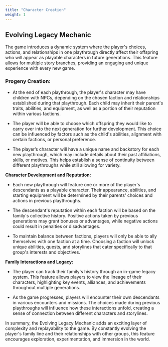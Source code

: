 ```yaml
---
title: "Character Creation"
weight: 1
---
```


## Evolving Legacy Mechanic

The game introduces a dynamic system where the player's choices, actions, and relationships in one playthrough directly
affect their offspring who will appear as playable characters in future generations. This feature allows for multiple
story branches, providing an engaging and unique experience with every new game.

### Progeny Creation:

- At the end of each playthrough, the player's character may have children with NPCs, depending on the
  chosen faction and relationships established during that playthrough. Each child may inherit their parent's traits,
  abilities, and equipment, as well as a portion of their reputation within various factions.

- The player will be able to choose which offspring they would like to carry over into the next generation for further
  development. This choice can be influenced by factors such as the child's abilities, alignment with certain factions,
  or personal preference.

- The player’s character will have a unique name and backstory for each new playthrough, which may include details about
  their past affiliations, skills, or motives. This helps establish a sense of continuity between different playthroughs
  while still allowing for variety.

**Character Development and Reputation:**

- Each new playthrough will feature one or more of the player's descendants as a playable character. Their appearance,
  abilities, and starting equipment will be determined by their parents' choices and actions in previous playthroughs.

- The descendant's reputation within each faction will be based on the family's collective history. Positive actions
  taken by previous generations may grant bonuses or advantages, while negative actions could result in penalties or
  disadvantages.

- To maintain balance between factions, players will only be able to ally themselves with one faction at a time.
  Choosing a faction will unlock unique abilities, quests, and storylines that cater specifically to that group's
  interests and objectives.

**Family Interactions and Legacy:**

- The player can track their family's history through an in-game legacy system. This feature allows players to view the
  lineage of their characters, highlighting key events, alliances, and achievements throughout multiple generations.

- As the game progresses, players will encounter their own descendants in various encounters
  and missions. The choices made during previous playthroughs will influence how these interactions unfold, creating a
  sense of connection between different characters and storylines.

In summary, the Evolving Legacy Mechanic adds an exciting layer of complexity and replayability to the game. By
constantly evolving the player's family line and their relationships with other groups, this feature encourages
exploration, experimentation, and immersion in the world.
